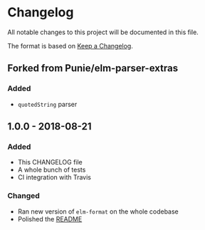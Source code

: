 # Changelog

All notable changes to this project will be documented in this file.

The format is based on [Keep a Changelog](https://keepachangelog.com/en/1.0.0/).

## Forked from Punie/elm-parser-extras

### Added

- `quotedString` parser

## 1.0.0 - 2018-08-21

### Added

- This CHANGELOG file
- A whole bunch of tests
- CI integration with Travis

### Changed

- Ran new version of `elm-format` on the whole codebase
- Polished the [README](README.md)
